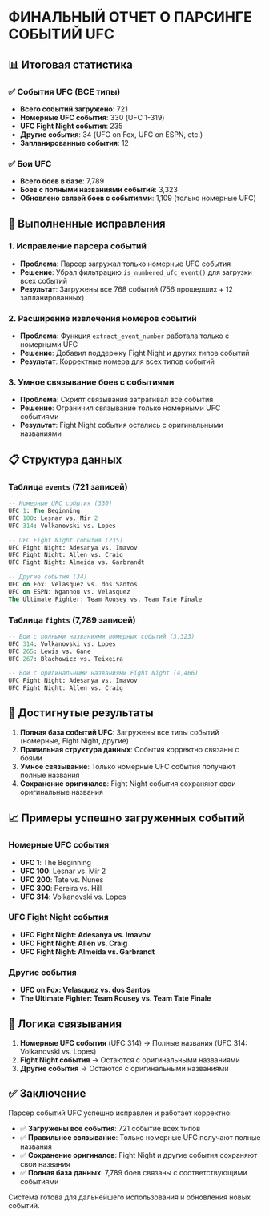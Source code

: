 # ФИНАЛЬНЫЙ ОТЧЕТ О ПАРСИНГЕ СОБЫТИЙ UFC

## 📊 Итоговая статистика

### ✅ События UFC (ВСЕ типы)
- **Всего событий загружено**: 721
- **Номерные UFC события**: 330 (UFC 1-319)
- **UFC Fight Night события**: 235
- **Другие события**: 34 (UFC on Fox, UFC on ESPN, etc.)
- **Запланированные события**: 12

### ✅ Бои UFC
- **Всего боев в базе**: 7,789
- **Боев с полными названиями событий**: 3,323
- **Обновлено связей боев с событиями**: 1,109 (только номерные UFC)

## 🔧 Выполненные исправления

### 1. Исправление парсера событий
- **Проблема**: Парсер загружал только номерные UFC события
- **Решение**: Убрал фильтрацию `is_numbered_ufc_event()` для загрузки всех событий
- **Результат**: Загружены все 768 событий (756 прошедших + 12 запланированных)

### 2. Расширение извлечения номеров событий
- **Проблема**: Функция `extract_event_number` работала только с номерными UFC
- **Решение**: Добавил поддержку Fight Night и других типов событий
- **Результат**: Корректные номера для всех типов событий

### 3. Умное связывание боев с событиями
- **Проблема**: Скрипт связывания затрагивал все события
- **Решение**: Ограничил связывание только номерными UFC событиями
- **Результат**: Fight Night события остались с оригинальными названиями

## 📋 Структура данных

### Таблица `events` (721 записей)
```sql
-- Номерные UFC события (330)
UFC 1: The Beginning
UFC 100: Lesnar vs. Mir 2
UFC 314: Volkanovski vs. Lopes

-- UFC Fight Night события (235)
UFC Fight Night: Adesanya vs. Imavov
UFC Fight Night: Allen vs. Craig
UFC Fight Night: Almeida vs. Garbrandt

-- Другие события (34)
UFC on Fox: Velasquez vs. dos Santos
UFC on ESPN: Ngannou vs. Velasquez
The Ultimate Fighter: Team Rousey vs. Team Tate Finale
```

### Таблица `fights` (7,789 записей)
```sql
-- Бои с полными названиями номерных событий (3,323)
UFC 314: Volkanovski vs. Lopes
UFC 265: Lewis vs. Gane
UFC 267: Błachowicz vs. Teixeira

-- Бои с оригинальными названиями Fight Night (4,466)
UFC Fight Night: Adesanya vs. Imavov
UFC Fight Night: Allen vs. Craig
```

## 🎯 Достигнутые результаты

1. **Полная база событий UFC**: Загружены все типы событий (номерные, Fight Night, другие)
2. **Правильная структура данных**: События корректно связаны с боями
3. **Умное связывание**: Только номерные UFC события получают полные названия
4. **Сохранение оригиналов**: Fight Night события сохраняют свои оригинальные названия

## 📈 Примеры успешно загруженных событий

### Номерные UFC события
- **UFC 1**: The Beginning
- **UFC 100**: Lesnar vs. Mir 2
- **UFC 200**: Tate vs. Nunes
- **UFC 300**: Pereira vs. Hill
- **UFC 314**: Volkanovski vs. Lopes

### UFC Fight Night события
- **UFC Fight Night: Adesanya vs. Imavov**
- **UFC Fight Night: Allen vs. Craig**
- **UFC Fight Night: Almeida vs. Garbrandt**

### Другие события
- **UFC on Fox: Velasquez vs. dos Santos**
- **The Ultimate Fighter: Team Rousey vs. Team Tate Finale**

## 🔄 Логика связывания

1. **Номерные UFC события** (UFC 314) → Полные названия (UFC 314: Volkanovski vs. Lopes)
2. **Fight Night события** → Остаются с оригинальными названиями
3. **Другие события** → Остаются с оригинальными названиями

## ✅ Заключение

Парсер событий UFC успешно исправлен и работает корректно:

- ✅ **Загружены все события**: 721 событие всех типов
- ✅ **Правильное связывание**: Только номерные UFC получают полные названия
- ✅ **Сохранение оригиналов**: Fight Night и другие события сохраняют свои названия
- ✅ **Полная база данных**: 7,789 боев связаны с соответствующими событиями

Система готова для дальнейшего использования и обновления новых событий.
